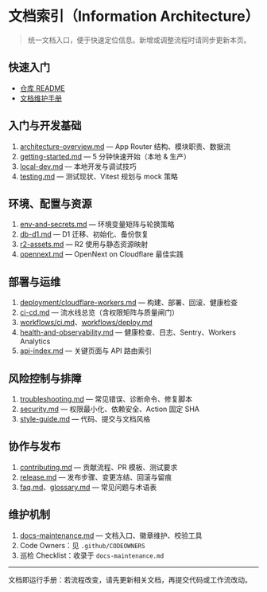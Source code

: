 # 文档索引（Information Architecture）

> 统一文档入口，便于快速定位信息。新增或调整流程时请同步更新本页。

## 快速入门
- [仓库 README](../README.md)
- [文档维护手册](docs-maintenance.md)

## 入门与开发基础
1. [architecture-overview.md](architecture-overview.md) — App Router 结构、模块职责、数据流
2. [getting-started.md](getting-started.md) — 5 分钟快速开始（本地 & 生产）
3. [local-dev.md](local-dev.md) — 本地开发与调试技巧
4. [testing.md](testing.md) — 测试现状、Vitest 规划与 mock 策略

## 环境、配置与资源
1. [env-and-secrets.md](env-and-secrets.md) — 环境变量矩阵与轮换策略
2. [db-d1.md](db-d1.md) — D1 迁移、初始化、备份恢复
3. [r2-assets.md](r2-assets.md) — R2 使用与静态资源映射
4. [opennext.md](opennext.md) — OpenNext on Cloudflare 最佳实践

## 部署与运维
1. [deployment/cloudflare-workers.md](deployment/cloudflare-workers.md) — 构建、部署、回滚、健康检查
2. [ci-cd.md](ci-cd.md) — 流水线总览（含权限矩阵与质量闸门）
3. [workflows/ci.md](workflows/ci.md)、[workflows/deploy.md](workflows/deploy.md)
4. [health-and-observability.md](health-and-observability.md) — 健康检查、日志、Sentry、Workers Analytics
5. [api-index.md](api-index.md) — 关键页面与 API 路由索引

## 风险控制与排障
1. [troubleshooting.md](troubleshooting.md) — 常见错误、诊断命令、修复脚本
2. [security.md](security.md) — 权限最小化、依赖安全、Action 固定 SHA
3. [style-guide.md](style-guide.md) — 代码、提交与文档风格

## 协作与发布
1. [contributing.md](contributing.md) — 贡献流程、PR 模板、测试要求
2. [release.md](release.md) — 发布步骤、变更冻结、回滚与留痕
3. [faq.md](faq.md)、[glossary.md](glossary.md) — 常见问题与术语表

## 维护机制
1. [docs-maintenance.md](docs-maintenance.md) — 文档入口、徽章维护、校验工具
2. Code Owners：见 `.github/CODEOWNERS`
3. 巡检 Checklist：收录于 `docs-maintenance.md`

---

文档即运行手册：若流程改变，请先更新相关文档，再提交代码或工作流改动。
